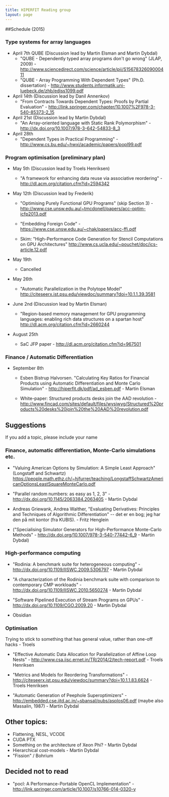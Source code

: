 ```yaml
---
title: HIPERFIT Reading group
layout: page
---
```


##Schedule (2015)

### Type systems for array languages
 * April 7th QUBE (Discussion lead by Martin Elsman and Martin Dybdal)
   * "QUBE - Dependently typed array programs don't go wrong" (JLAP, 2009) - <http://www.sciencedirect.com/science/article/pii/S1567832609000411>
   * "QUBE - Array Programming With Dependent Types" (Ph.D. dissertation) - <http://www.students.informatik.uni-luebeck.de/zhb/ediss1099.pdf>
 * April 14th (Discussion lead by Danil Annenkov)
   * "From Contracts Towards Dependent Types: Proofs by Partial Evaluation" - <http://link.springer.com/chapter/10.1007%2F978-3-540-85373-2_15>
 * April 21st (Discussion lead by Martin Dybdal)
   * "An Array-oriented language with Static Rank Polymorphism" - <http://dx.doi.org/10.1007/978-3-642-54833-8_3>
 * April 28th
   * "Dependent Types in Practical Programming" - http://www.cs.bu.edu/~hwxi/academic/papers/popl99.pdf

### Program optimisation (preliminary plan)
 * May 5th (Discussion lead by Troels Henriksen)
   * "A framework for enhancing data reuse via associative reordering" - <http://dl.acm.org/citation.cfm?id=2594342>
 * May 12th (Discussion lead by Frederik)
   * "Optimising Purely Functional GPU Programs" (skip Section 3) - <http://www.cse.unsw.edu.au/~tmcdonell/papers/acc-optim-icfp2013.pdf>
   * "Embedding Foreign Code" - <https://www.cse.unsw.edu.au/~chak/papers/acc-ffi.pdf>

   * Skim: "High-Performance Code Generation for Stencil Computations on GPU Architectures" <http://www.cs.ucla.edu/~pouchet/doc/ics-article.12.pdf>
 * May 19th
   * Cancelled
 * May 26th
   * "Automatic Parallelization in the Polytope Model" <http://citeseerx.ist.psu.edu/viewdoc/summary?doi=10.1.1.39.3581>

 * June 2nd (Discussion lead by Martin Elsman)
   * "Region-based memory management for GPU programming languages: enabling rich data structures on a spartan host" <http://dl.acm.org/citation.cfm?id=2660244>

 * August 25th
   * SaC JFP paper - http://dl.acm.org/citation.cfm?id=967501


### Finance / Automatic Differentiation

 * September 8th
 
   * Esben Bistrup Halvorsen. "Calculating Key Ratios for Financial Products using Automatic Differentiation and Monte Carlo Simulation" - http://hiperfit.dk/pdf/ad_esben.pdf - Martin Elsman

   * White-paper: Structured products desks join the AAD revolution - http://www.fincad.com/sites/default/files/wysiwyg/Structured%20products%20desks%20join%20the%20AAD%20revolution.pdf



## Suggestions

If you add a topic, please include your name

### Finance, automatic differentiation, Monte-Carlo simulations etc.

 * "Valuing American Options by Simulation: A Simple Least Approach" (Longstaff and Schwartz) https://people.math.ethz.ch/~hjfurrer/teaching/LongstaffSchwartzAmericanOptionsLeastSquareMonteCarlo.pdf

 * "Parallel random numbers: as easy as 1, 2, 3" - http://dx.doi.org/10.1145/2063384.2063405 - Martin Dybdal

 * Andreas Griewank, Andrea Walther, "Evaluating Derivatives: Principles and Techniques of Algorithmic Differentiation" -- det er en bog; jeg har den på mit kontor (fra KUBIS). - Fritz Henglein

 * ("Specialising Simulator Generators for High-Performance Monte-Carlo Methods" - http://dx.doi.org/10.1007/978-3-540-77442-6_9 - Martin Dybdal)

### High-performance computing

 * "Rodinia: A benchmark suite for heterogeneous computing" - http://dx.doi.org/10.1109/IISWC.2009.5306797 - Martin Dybdal

 * "A characterization of the Rodinia benchmark suite with comparison to contemporary CMP workloads" - http://dx.doi.org/10.1109/IISWC.2010.5650274 - Martin Dybdal

 * "Software Pipelined Execution of Stream Programs on GPUs" - http://dx.doi.org/10.1109/CGO.2009.20 - Martin Dybdal

 * Obsidian

### Optimisation

Trying to stick to something that has general value, rather than one-off hacks - Troels

 * "Effective Automatic Data Allocation for Parallelization of Affine Loop Nests" - http://www.csa.iisc.ernet.in/TR/2014/2/tech-report.pdf - Troels Henriksen

 * "Metrics and Models for Reordering Transformations" - http://citeseerx.ist.psu.edu/viewdoc/summary?doi=10.1.1.83.6624 - Troels Henriksen

 * "Automatic Generation of Peephole Superoptimizers" - http://embedded.cse.iitd.ac.in/~sbansal/pubs/asplos06.pdf (maybe also Massalin, 1987) - Martin Dybdal

## Other topics:

 * Flattening, NESL, VCODE
 * CUDA PTX
 * Something on the architecture of Xeon Phi? - Martin Dybdal
 * Hierarchical cost-models - Martin Dybdal
 * "Fission" / Bohrium

## Decided not to read

 *  "pocl: A Performance-Portable OpenCL Implementation" - http://link.springer.com/article/10.1007/s10766-014-0320-y

